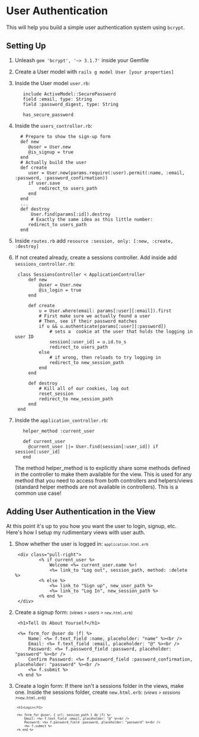 # User Authentication

This will help you build a simple user authentication system using `bcrypt`. 

## Setting Up

1. Unleash `gem 'bcrypt', '~> 3.1.7'` inside your Gemfile
2. Create a User model with `rails g model User [your properties]`
3. Inside the User model `user.rb`: 
	
		  include ActiveModel::SecurePassword
		  field :email, type: String
		  field :password_digest, type: String
		
		  has_secure_password
		  
	
4. Inside the `users_controller.rb`: 

		 # Prepare to show the sign-up form
		 def new
		 	@user = User.new
		 	@is_signup = true
		 end
		 # Actually build the user
		 def create
		 	user = User.new(params.require(:user).permit(:name, :email, :password, :password_confirmation))
		 	if user.save
		 		redirect_to users_path
		 	end
		 end
		 ...
		 def destroy
			 User.find(params[:id]).destroy
		     # Exactly the same idea as this little number:
		    redirect_to users_path
		 end
		 
5. Inside `routes.rb` add `resource :session, only: [:new, :create, :destroy]`
6. If not created already, create a sessions controller. Add inside add `sessions_controller.rb`:

		class SessionsController < ApplicationController
			def new
				@user = User.new
				@is_login = true
			end
		
			def create
				u = User.where(email: params[:user][:email]).first
				# First make sure we actually found a user
				# Then, see if their password matches
				if u && u.authenticate(params[:user][:password])
					# sets a  cookie at the user that holds the logging in user ID
					session[:user_id] = u.id.to_s
					redirect_to users_path
				else
					# if wrong, then reloads to try logging in
					redirect_to new_session_path
				end
			end
		
			def destroy
				# Kill all of our cookies, log out
				reset_session
				redirect_to new_session_path
			end
		end
		
7. Inside the `application_controller.rb`: 

		  helper_method :current_user
		
		  def current_user
		  	@current_user ||= User.find(session[:user_id]) if session[:user_id]
		  end
		  
	The method helper_method is to explicitly share some methods defined in the controller to make them available for the view. This is used for any method that you need to access from both controllers and helpers/views (standard helper methods are not available in controllers). This is a common use case!	  
		  
## Adding User Authentication in the View
At this point it's up to you how you want the user to login, signup, etc. Here's how I setup my rudimentary views with user auth.

1. Show whether the user is logged in: <small>`application.html.erb`</small> 

		<div class="pull-right">
				<% if current_user %>
					Welcome <%= current_user.name %>!
					<%= link_to "Log out", session_path, method: :delete %>
				<% else %>
					<%= link_to "Sign up", new_user_path %>
					<%= link_to "Log In", new_session_path %>
				<% end %>
		</div>
		
2. Create a signup form: <small>(<i>views > users > </i>`new.html.erb`)</small>

		<h1>Tell Us About Yourself</h1>

		<%= form_for @user do |f| %>
			Name: <%= f.text_field :name, placeholder: "name" %><br />
			Email: <%= f.text_field :email, placeholder: "@" %><br />
			Password: <%= f.password_field :password, placeholder: "password" %><br />
			Confirm Password: <%= f.password_field :password_confirmation, placeholder: "password" %><br />
			<%= f.submit %>
		<% end %>


3. Create a login form: If there isn't a sessions folder in the views, make one. Inside the sessions folder, create `new.html.erb`: <small>(<i>views > sessions ></i>`new.html.erb`)<small>

		<h1>Login</h1>
		
		<%= form_for @user, { url: session_path } do |f| %>
			Email: <%= f.text_field :email, placeholder: "@" %><br />
			Password: <%= f.password_field :password, placeholder: "password" %><br />
			<%= f.submit %>
		<% end %>